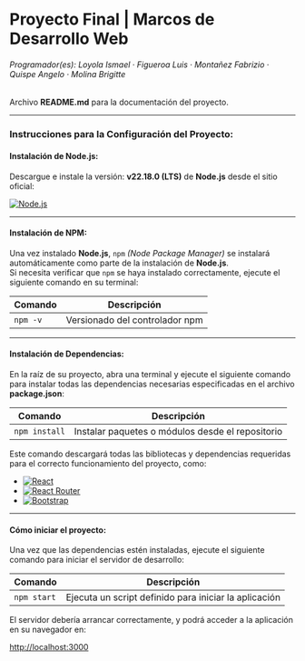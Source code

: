 # Proyecto Final | Marcos de Desarrollo Web  
###### Programador(es): Loyola Ismael · Figueroa Luis · Montañez Fabrizio · Quispe Angelo · Molina Brigitte  

Archivo **README.md** para la documentación del proyecto.  

---

### Instrucciones para la Configuración del Proyecto:

#### Instalación de Node.js:  
Descargue e instale la versión: **v22.18.0 (LTS)** de **Node.js** desde el sitio oficial:  

[![Node.js](https://img.shields.io/badge/Node.js-Download-green?logo=node.js)](https://nodejs.org/es/download)  

---

#### Instalación de NPM:  
Una vez instalado **Node.js**, `npm` *(Node Package Manager)* se instalará automáticamente como parte de la instalación de **Node.js**.  
Si necesita verificar que `npm` se haya instalado correctamente, ejecute el siguiente comando en su terminal:  

| Comando   | Descripción                          |
|-----------|--------------------------------------|
| `npm -v`  | Versionado del controlador npm       |

---

#### Instalación de Dependencias:  
En la raíz de su proyecto, abra una terminal y ejecute el siguiente comando para instalar todas las dependencias necesarias especificadas en el archivo **package.json**:  

| Comando        | Descripción                                      |
|----------------|--------------------------------------------------|
| `npm install`  | Instalar paquetes o módulos desde el repositorio |

Este comando descargará todas las bibliotecas y dependencias requeridas para el correcto funcionamiento del proyecto, como:  

- [![React](https://img.shields.io/badge/React-20232A?logo=react&logoColor=61DAFB)](https://react.dev/)
- [![React Router](https://img.shields.io/badge/React_Router-CA4245?logo=reactrouter&logoColor=white)](https://reactrouter.com/)
- [![Bootstrap](https://img.shields.io/badge/Bootstrap-563D7C?logo=bootstrap&logoColor=white)](https://getbootstrap.com/)

---

#### Cómo iniciar el proyecto:  
Una vez que las dependencias estén instaladas, ejecute el siguiente comando para iniciar el servidor de desarrollo:  

| Comando     | Descripción                                          |
|-------------|------------------------------------------------------|
| `npm start` | Ejecuta un script definido para iniciar la aplicación |

El servidor debería arrancar correctamente, y podrá acceder a la aplicación en su navegador en:  

 [http://localhost:3000](http://localhost:3000)  

